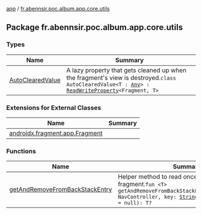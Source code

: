 [app](../index.md) / [fr.abennsir.poc.album.app.core.utils](./index.md)

## Package fr.abennsir.poc.album.app.core.utils

### Types

| Name | Summary |
|---|---|
| [AutoClearedValue](-auto-cleared-value/index.md) | A lazy property that gets cleaned up when the fragment's view is destroyed.`class AutoClearedValue<T : `[`Any`](https://kotlinlang.org/api/latest/jvm/stdlib/kotlin/-any/index.html)`> : `[`ReadWriteProperty`](https://kotlinlang.org/api/latest/jvm/stdlib/kotlin.properties/-read-write-property/index.html)`<Fragment, T>` |

### Extensions for External Classes

| Name | Summary |
|---|---|
| [androidx.fragment.app.Fragment](androidx.fragment.app.-fragment/index.md) |  |

### Functions

| Name | Summary |
|---|---|
| [getAndRemoveFromBackStackEntry](get-and-remove-from-back-stack-entry.md) | Helper method to read once from the previous fragment.`fun <T> getAndRemoveFromBackStackEntry(navController: NavController, key: `[`String`](https://kotlinlang.org/api/latest/jvm/stdlib/kotlin/-string/index.html)`, defaultValue: T? = null): T?` |
